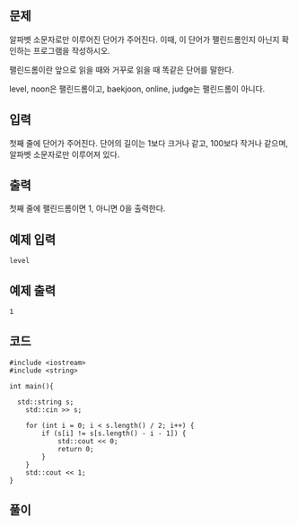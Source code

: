 ## 문제 
알파벳 소문자로만 이루어진 단어가 주어진다. 이때, 이 단어가 팰린드롬인지 아닌지 확인하는 프로그램을 작성하시오.

팰린드롬이란 앞으로 읽을 때와 거꾸로 읽을 때 똑같은 단어를 말한다. 

level, noon은 팰린드롬이고, baekjoon, online, judge는 팰린드롬이 아니다.
## 입력
첫째 줄에 단어가 주어진다. 단어의 길이는 1보다 크거나 같고, 100보다 작거나 같으며, 알파벳 소문자로만 이루어져 있다.
## 출력
첫째 줄에 팰린드롬이면 1, 아니면 0을 출력한다.
## 예제 입력 
```
level
```

## 예제 출력  
```
1
```
## 코드
```
#include <iostream>
#include <string>

int main(){
    
  std::string s;
	std::cin >> s;

	for (int i = 0; i < s.length() / 2; i++) {
		if (s[i] != s[s.length() - i - 1]) {
			std::cout << 0;
			return 0;
		}
	}
	std::cout << 1;
}
```
## 풀이
